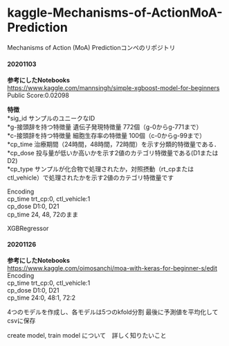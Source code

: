 # kaggle-Mechanisms-of-ActionMoA-Prediction
Mechanisms of Action (MoA) Predictionコンペのリポジトリ

#### 20201103  
**参考にしたNotebooks**  
https://www.kaggle.com/mannsingh/simple-xgboost-model-for-beginners  
Public Score:0.02098  

**特徴**  
*sig_id               サンプルのユニークなID  
*g-接頭辞を持つ特徴量   遺伝子発現特徴量 772個（g-0からg-771まで）  
*c-接頭辞を持つ特徴量   細胞生存率の特徴量 100個（c-0からg-99まで）  
*cp_time               治療期間（24時間，48時間，72時間）を示す分類的特徴量である．  
*cp_dose               投与量が低いか高いかを示す2値のカテゴリ特徴量である(D1またはD2)  
*cp_type               サンプルが化合物で処理されたか，対照摂動（rt_cpまたはctl_vehicle）で処理されたかを示す2値のカテゴリ特徴量です  

Encoding  
cp_time   trt_cp:0, ctl_vehicle:1  
cp_dose   D1:0, D21  
cp_time   24, 48, 72のまま  

XGBRegressor


#### 20201126  
**参考にしたNotebooks**  
https://www.kaggle.com/oimosanchi/moa-with-keras-for-beginner-s/edit  
Encoding  
cp_time   trt_cp:0, ctl_vehicle:1  
cp_dose   D1:0, D21  
cp_time   24:0, 48:1, 72:2  

4つのモデルを作成し、各モデルは5つのkfold分割
最後に予測値を平均化してcsvに保存

create model, train model について　詳しく知りたいこと
